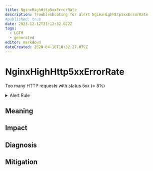 ```yaml
---
title: NginxHighHttp5xxErrorRate
description: Troubleshooting for alert NginxHighHttp5xxErrorRate
#published: true
date: 2023-12-12T21:12:32.022Z
tags: 
  - LGTM
  - generated
editor: markdown
dateCreated: 2020-04-10T18:32:27.079Z
---
```


# NginxHighHttp5xxErrorRate

Too many HTTP requests with status 5xx (> 5%)

<details>
  <summary>Alert Rule</summary>

{{% rule "nginx/knyar-nginx-exporter.yml" "NginxHighHttp5xxErrorRate" %}}

{{% comment %}}

```yaml
alert: NginxHighHttp5xxErrorRate
expr: sum(rate(nginx_http_requests_total{status=~"^5.."}[1m])) / sum(rate(nginx_http_requests_total[1m])) * 100 > 5
for: 1m
labels:
    severity: critical
annotations:
    summary: Nginx high HTTP 5xx error rate (instance {{ $labels.instance }})
    description: |-
        Too many HTTP requests with status 5xx (> 5%)
          VALUE = {{ $value }}
          LABELS = {{ $labels }}
    runbook: https://github.com/srerun/prometheus-alerts/blob/main/content/runbooks/knyar-nginx-exporter/NginxHighHttp5xxErrorRate.md

```

{{% /comment %}}

</details>


## Meaning
[//]: # "Short paragraph that explains what the alert means"


## Impact
[//]: # "What could / will happen if the alert is not addressed"



## Diagnosis
[//]: # "Steps to take to identify the cause of the problem"



## Mitigation
[//]: # "The steps necessary to resolve the alert"
